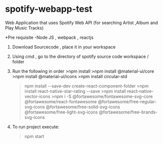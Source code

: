# spotify-webapp-test
Web Application that uses Spotify Web API (for searching Artist ,Album and Play Music Tracks)

*Pre requisite 
    -Node JS , webpack , reactjs
1. Download Sourcecode , place it in your workspace
2. Using cmd , go to the directory of spotify source code workspace / folder
3. Run the following in order
    	>npm install
	    >npm install @material-ui/core 
		  >npm install @material-ui/icons
	    >npm install circular-std
      >npm install --save-dev create-react-component-folder
	    >npm install react-native-star-rating --save
	    >npm install react-native-vector-icons
	    >npm i -S @fortawesome/fontawesome-svg-core @fortawesome/react-fontawesome @fortawesome/free-regular-svg-icons @fortawesome/free-solid-svg-icons @fortawesome/free-light-svg-icons @fortawesome/free-brands-svg-icons

4. To run project execute:
    >npm start
